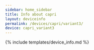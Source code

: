 ```yaml
---
sidebar: home_sidebar
title: Info about capri
layout: deviceinfo
permalink: /devices/capri/variant3/
device: capri_variant3
---
```

{% include templates/device_info.md %}
